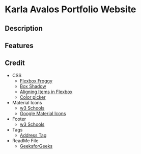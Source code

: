 # Karla Avalos Portfolio Website

## Description

## Features

## Credit
- CSS
	- [Flexbox Froggy](https://flexboxfroggy.com/)
	- [Box Shadow](https://www.w3schools.com/cssref/css3_pr_box-shadow.asp)
	- [Aligning Items in Flexbox](https://developer.mozilla.org/en-US/docs/Web/CSS/CSS_Flexible_Box_Layout/Aligning_Items_in_a_Flex_Container)
	- [Color picker](https://coolors.co/053225-45404f-e2b3a2-ebebff-effbf6)
- Material Icons
	- [w3 Schools](https://www.w3schools.com/icons/google_icons_intro.asp)
	- [Google Material Icons](https://fonts.google.com/icons?selected=Material+Icons])
- Footer
	- [w3 Schools](https://www.w3schools.com/tags/tag_footer.asp)
- Tags
	- [Address Tag](https://www.w3schools.com/tags/tag_address.asp)
- ReadMe File
	- [GeeksforGeeks](https://www.geeksforgeeks.org/what-is-readme-md-file/)